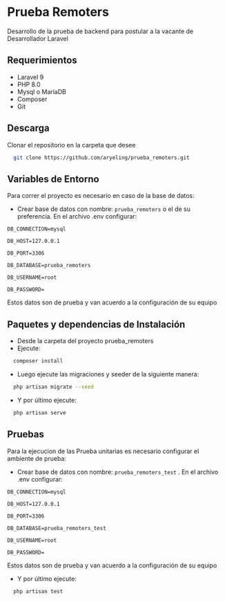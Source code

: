 # Prueba Remoters

Desarrollo de la prueba de backend para postular a la vacante de Desarrollador Laravel


## Requerimientos
- Laravel 9
- PHP 8.0
- Mysql o MariaDB
- Composer
- Git
## Descarga

Clonar el repositorio en la carpeta que desee

```bash
  git clone https://github.com/aryeling/prueba_remoters.git
```
    
## Variables de Entorno

Para correr el proyecto es necesario en caso de la base de datos:

- Crear base de datos con nombre: `prueba_remoters` o el de su preferencia.
En el archivo .env configurar:

`DB_CONNECTION=mysql`

`DB_HOST=127.0.0.1`

`DB_PORT=3306`

`DB_DATABASE=prueba_remoters`

`DB_USERNAME=root`

`DB_PASSWORD=`

Estos datos son de prueba y van acuerdo a la configuración de su equipo

## Paquetes y dependencias de Instalación
- Desde la carpeta del proyecto prueba_remoters
- Ejecute:

```bash
  composer install 
```
- Luego ejecute las migraciones y seeder de la siguiente manera:

```bash
  php artisan migrate --seed
```

- Y por último ejecute:
```bash
  php artisan serve
```

## Pruebas
Para la ejecucion de las Prueba unitarias es necesario configurar el ambiente de prueba:
- Crear base de datos con nombre: `prueba_remoters_test` .
En el archivo .env configurar:

`DB_CONNECTION=mysql`

`DB_HOST=127.0.0.1`

`DB_PORT=3306`

`DB_DATABASE=prueba_remoters_test`

`DB_USERNAME=root`

`DB_PASSWORD=`

Estos datos son de prueba y van acuerdo a la configuración de su equipo

- Y por último ejecute:
```bash
  php artisan test
```
